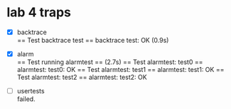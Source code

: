 # lab 4 traps

* [x] backtrace <br>
== Test backtrace test == backtrace test: OK (0.9s) 

* [x] alarm <br>
== Test running alarmtest == (2.7s) 
== Test   alarmtest: test0 == 
  alarmtest: test0: OK 
== Test   alarmtest: test1 == 
  alarmtest: test1: OK 
== Test   alarmtest: test2 == 
  alarmtest: test2: OK 

* [ ] usertests <br>
failed.
